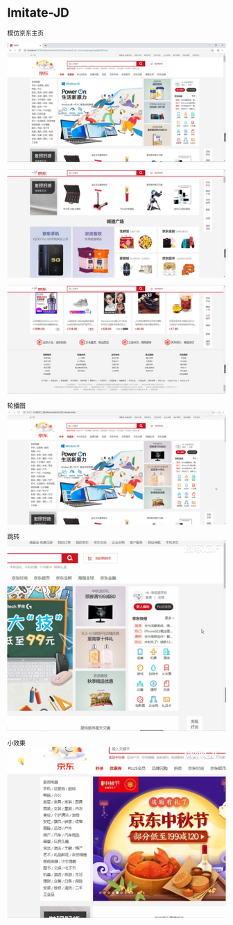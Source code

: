 # Imitate-JD

模仿京东主页  
 



![Image text](https://github.com/pziwen/Imitate-JD/blob/master/screenshot/1.JPG)


![Image text](https://github.com/pziwen/Imitate-JD/blob/master/screenshot/2.JPG)


![Image text](https://github.com/pziwen/Imitate-JD/blob/master/screenshot/3.JPG)

轮播图
![Image text](https://github.com/pziwen/Imitate-JD/blob/master/screenshot/5.gif)

跳转
![Image text](https://github.com/pziwen/Imitate-JD/blob/master/screenshot/6.gif)

小效果
![Image text](https://github.com/pziwen/Imitate-JD/blob/master/screenshot/7.gif)

